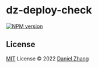 # dz-deploy-check

[![NPM version](https://img.shields.io/npm/v/dz-deploy-check?color=a1b858&label=)](https://www.npmjs.com/package/dz-deploy-check)

## License

[MIT](./LICENSE) License © 2022 [Daniel Zhang](https://github.com/antfu)
